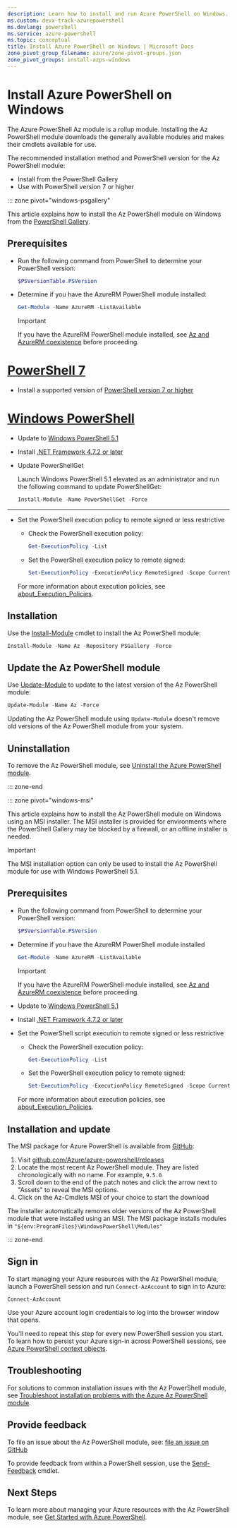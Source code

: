```yaml
---
description: Learn how to install and run Azure PowerShell on Windows. You can install Azure PowerShell on Windows with one command.
ms.custom: devx-track-azurepowershell
ms.devlang: powershell
ms.service: azure-powershell
ms.topic: conceptual
title: Install Azure PowerShell on Windows | Microsoft Docs
zone_pivot_group_filename: azure/zone-pivot-groups.json
zone_pivot_groups: install-azps-windows
---
```


# Install Azure PowerShell on Windows

The Azure PowerShell Az module is a rollup module. Installing the Az PowerShell module downloads the
generally available modules and makes their cmdlets available for use.

The recommended installation method and PowerShell version for the Az PowerShell module:

- Install from the PowerShell Gallery
- Use with PowerShell version 7 or higher

::: zone pivot="windows-psgallery"

This article explains how to install the Az PowerShell module on Windows from the
[PowerShell Gallery](/powershell/scripting/gallery/overview).

## Prerequisites

- Run the following command from PowerShell to determine your PowerShell version:

  ```powershell
  $PSVersionTable.PSVersion
  ```

- Determine if you have the AzureRM PowerShell module installed:

  ```powershell
  Get-Module -Name AzureRM -ListAvailable
  ```

  > [!IMPORTANT]
  > If you have the AzureRM PowerShell module installed, see
  > [Az and AzureRM coexistence](troubleshooting.md#az-and-azurerm-coexistence) before proceeding.

# [PowerShell 7](#tab/powershell)

- Install a supported version of
  [PowerShell version 7 or higher](/powershell/scripting/install/installing-powershell-on-windows)

# [Windows PowerShell](#tab/windowspowershell)

- Update to
   [Windows PowerShell 5.1](/powershell/scripting/windows-powershell/install/installing-windows-powershell#upgrading-existing-windows-powershell)
- Install [.NET Framework 4.7.2 or later](/dotnet/framework/install)
- Update PowerShellGet

   Launch Windows PowerShell 5.1 elevated as an administrator and run the following command to
   update PowerShellGet:

   ```powershell
   Install-Module -Name PowerShellGet -Force
   ```

---

- Set the PowerShell execution policy to remote signed or less restrictive

  - Check the PowerShell execution policy:

    ```powershell
    Get-ExecutionPolicy -List
    ```

  - Set the PowerShell execution policy to remote signed:

    ```powershell
    Set-ExecutionPolicy -ExecutionPolicy RemoteSigned -Scope CurrentUser
    ```

  For more information about execution policies, see
  [about_Execution_Policies](/powershell/module/microsoft.powershell.core/about/about_execution_policies).

## Installation

Use the [Install-Module](/powershell/module/powershellget/install-module) cmdlet to install the Az
PowerShell module:

```powershell
Install-Module -Name Az -Repository PSGallery -Force
```

## Update the Az PowerShell module

Use [Update-Module](/powershell/module/powershellget/update-module) to update to the latest version
of the Az PowerShell module:

```powershell
Update-Module -Name Az -Force
```

Updating the Az PowerShell module using `Update-Module` doesn't remove old versions of the Az
PowerShell module from your system.

## Uninstallation

To remove the Az PowerShell module, see
[Uninstall the Azure PowerShell module](uninstall-az-ps.md).

::: zone-end

::: zone pivot="windows-msi"

This article explains how to install the Az PowerShell module on Windows using an MSI installer. The
MSI installer is provided for environments where the PowerShell Gallery may be blocked by a
firewall, or an offline installer is needed.

> [!IMPORTANT]
> The MSI installation option can only be used to install the Az PowerShell module for use with
> Windows PowerShell 5.1.

## Prerequisites

- Run the following command from PowerShell to determine your PowerShell version:

  ```powershell
  $PSVersionTable.PSVersion
  ```

- Determine if you have the AzureRM PowerShell module installed

  ```powershell
  Get-Module -Name AzureRM -ListAvailable
  ```

  > [!IMPORTANT]
  > If you have the AzureRM PowerShell module installed, see
  > [Az and AzureRM coexistence](troubleshooting.md#az-and-azurerm-coexistence) before proceeding.

- Update to
   [Windows PowerShell 5.1](/powershell/scripting/windows-powershell/install/installing-windows-powershell#upgrading-existing-windows-powershell)
- Install [.NET Framework 4.7.2 or later](/dotnet/framework/install)

- Set the PowerShell script execution to remote signed or less restrictive

  - Check the PowerShell execution policy:

    ```powershell
    Get-ExecutionPolicy -List
    ```

  - Set the PowerShell execution policy to remote signed:

    ```powershell
    Set-ExecutionPolicy -ExecutionPolicy RemoteSigned -Scope CurrentUser
    ```

  For more information about execution policies, see
  [about_Execution_Policies](/powershell/module/microsoft.powershell.core/about/about_execution_policies).

## Installation and update

The MSI package for Azure PowerShell is available from
[GitHub](https://github.com/Azure/azure-powershell/releases):

1. Visit
   [github.com/Azure/azure-powershell/releases](https://github.com/Azure/azure-powershell/releases)
1. Locate the most recent Az PowerShell module. They are listed chronologically with no name. For example, `9.5.0`
1. Scroll down to the end of the patch notes and click the arrow next to "Assets" to reveal the
   MSI options.
1. Click on the Az-Cmdlets MSI of your choice to start the download

The installer automatically removes older versions of the Az PowerShell module that were installed
using an MSI. The MSI package installs modules in `"${env:ProgramFiles}\WindowsPowerShell\Modules"`

::: zone-end

## Sign in

To start managing your Azure resources with the Az PowerShell module, launch a PowerShell session
and run `Connect-AzAccount` to sign in to Azure:

```azurepowershell
Connect-AzAccount
```

Use your Azure account login credentials to log into the browser window that opens.

You'll need to repeat this step for every new PowerShell session you start. To learn how to persist
your Azure sign-in across PowerShell sessions, see
[Azure PowerShell context objects](context-persistence.md).

## Troubleshooting

For solutions to common installation issues with the Az PowerShell module, see
[Troubleshoot installation problems with the Azure Az PowerShell module](troubleshooting.md#installation).

## Provide feedback

To file an issue about the Az PowerShell module, see:
[file an issue on GitHub](https://github.com/Azure/azure-powershell/issues)

To provide feedback from within a PowerShell session, use the
[Send-Feedback](/powershell/module/az.accounts/send-feedback) cmdlet.

## Next Steps

To learn more about managing your Azure resources with the Az PowerShell module, see
[Get Started with Azure PowerShell](get-started-azureps.md).
